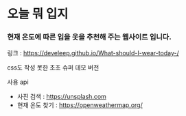 # 오늘 뭐 입지
### 현재 온도에 따른 입을 옷을 추천해 주는 웹사이트 입니다.

링크 : https://develeep.github.io/What-should-I-wear-today-/

css도 작성 못한 초초 슈퍼 데모 버전

사용 api 
- 사진 검색 : https://unsplash.com
- 현재 온도 찾기 : https://openweathermap.org/         
